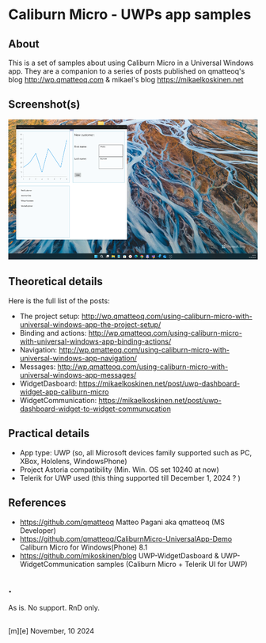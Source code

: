 # Caliburn Micro - UWPs app samples

## About 
This is a set of samples about using Caliburn Micro in a Universal Windows app. They are a companion to a series of posts published on qmatteoq's blog http://wp.qmatteoq.com & mikael's blog https://mikaelkoskinen.net

## Screenshot(s)
![](Images/screenshot.png)

## Theoretical details
Here is the full list of the posts:

- The project setup: http://wp.qmatteoq.com/using-caliburn-micro-with-universal-windows-app-the-project-setup/
- Binding and actions: http://wp.qmatteoq.com/using-caliburn-micro-with-universal-windows-app-binding-actions/
- Navigation: http://wp.qmatteoq.com/using-caliburn-micro-with-universal-windows-app-navigation/
- Messages: http://wp.qmatteoq.com/using-caliburn-micro-with-universal-windows-app-messages/
- WidgetDasboard: https://mikaelkoskinen.net/post/uwp-dashboard-widget-app-caliburn-micro
- WidgetCommunication: https://mikaelkoskinen.net/post/uwp-dashboard-widget-to-widget-communucation

## Practical details
- App type: UWP (so, all Microsoft devices family supported such as PC, XBox, Hololens, WindowsPhone)
- Project Astoria compatibility (Min. Win. OS set 10240 at now)
- Telerik for UWP used (this thing supported till December 1, 2024 ? )


## References
- https://github.com/qmatteoq Matteo Pagani aka qmatteoq (MS Developer) 
- https://github.com/qmatteoq/CaliburnMicro-UniversalApp-Demo Caliburn Micro for Windows(Phone) 8.1
- https://github.com/mikoskinen/blog UWP-WidgetDasboard & UWP-WidgetCommunication samples (Caliburn Micro + Telerik UI for UWP)

## .
As is. No support. RnD only.

##
[m][e] November, 10 2024